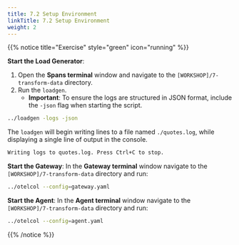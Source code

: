 ```yaml
---
title: 7.2 Setup Environment
linkTitle: 7.2 Setup Environment
weight: 2
---
```


{{% notice title="Exercise" style="green" icon="running" %}}

**Start the Load Generator**:  

1. Open the **Spans terminal** window and navigate to the `[WORKSHOP]/7-transform-data` directory.
2. Run the `loadgen`.
   - **Important**: To ensure the logs are structured in JSON format, include the `-json` flag when starting the script.

```sh { title="Log Generator" }
../loadgen -logs -json
```

The `loadgen` will begin writing lines to a file named `./quotes.log`, while displaying a single line of output in the console.

```txt { title="Load Generator Output" }
Writing logs to quotes.log. Press Ctrl+C to stop.
```

**Start the Gateway**: In the **Gateway terminal** window navigate to the `[WORKSHOP]/7-transform-data` directory and run:

```sh { title="Gateway" }
../otelcol --config=gateway.yaml
```

**Start the Agent**: In the **Agent terminal** window navigate to the `[WORKSHOP]/7-transform-data` directory and run:

```sh { title="Agent" }
../otelcol --config=agent.yaml
```

{{% /notice %}}
